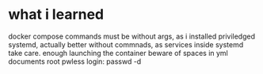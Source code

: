 # what i learned

docker compose commands must be without args,
as i installed priviledged systemd, actually better without commnads, as services inside systemd take care. enough launching the container
beware of spaces in yml documents
root pwless login: passwd -d